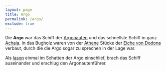 ```yaml
---
layout: page
title: Argo
permalink: /argo/
exclude: true
---
```


Die **Argo** war das Schiff der [Argonauten](/argonauten/) und das schnellste Schiff in ganz [Achaia](/achaia/). In das Bugholz waren von der [Athene](/athene/) Stücke der [Eiche von Dodona](/eiche-von-dodona/) verbaut, durch die die Argo sogar zu sprechen in der Lage war.

Als [Iason](/iason/) einmal im Schatten der Argo einschlief, brach das Schiff auseinander und erschlug den Argonautenführer. 
